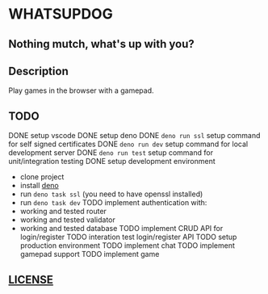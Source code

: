 # WHATSUPDOG

## Nothing mutch, what's up with you?

## Description

Play games in the browser with a gamepad.

## TODO

DONE setup vscode
DONE setup deno
DONE `deno run ssl` setup command for self signed certificates
DONE `deno run dev` setup command for local development server
DONE `deno run test` setup command for unit/integration testing
DONE setup development environment
   - clone project
   - install [deno]([TODO](https://deno.land/manual/getting_started/installation))
   - run `deno task ssl` (you need to have openssl installed)
   - run `deno task dev`
TODO implement authentication with:
   - working and tested router
   - working and tested validator
   - working and tested database
TODO implement CRUD API for login/register
TODO interation test login/register API
TODO setup production environment
TODO implement chat
TODO implement gamepad support
TODO implement game

## [LICENSE](LICENSE)
